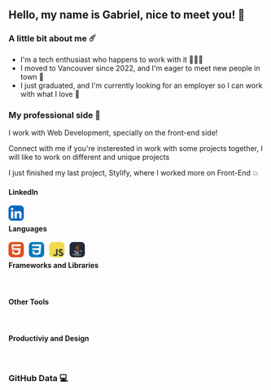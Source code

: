 <h2>Hello, my name is Gabriel, nice to meet you! 🙂</h2>

<h3>A little bit about me ☄️</h3>
<ul>
  <li>I'm a tech enthusiast who happens to work with it 🧑🏽‍💻</li>
  <li>I moved to Vancouver since 2022, and I'm eager to meet new people in town 🍁</li>
  <li>I just graduated, and I'm currently looking for an employer so I can work with what I love 👀</li>
</ul>

<h3>My professional side 🧠</h3>
<p>I work with Web Development, specially on the front-end side!</p>
<p>Connect with me if you're insterested in work with some projects together, I will like to work on different and unique projects</p>
<p>I just finished my last project, Stylify, where I worked more on Front-End 💥</p>

<div>
  <h4>LinkedIn</h4>
  <a href="https://www.linkedin.com/in/gabriel-silvestre-dev/"><img align="left" alt="Java" width="30px" style="padding-right: 10px;"   src="https://raw.githubusercontent.com/tandpfun/skill-icons/main/icons/LinkedIn.svg" /></a>
</div>

<br>

<h4>Languages</h4>
<img align="left" alt="HTML" width="30px" style="padding-right: 10px;" src="https://raw.githubusercontent.com/tandpfun/skill-icons/main/icons/HTML.svg" />
<img align="left" alt="CSS" width="30px" style="padding-right: 10px;" src="https://raw.githubusercontent.com/tandpfun/skill-icons/main/icons/CSS.svg" />
<img align="left" alt="JavaScript" width="30px" style="padding-right: 10px;" src="https://raw.githubusercontent.com/tandpfun/skill-icons/main/icons/JavaScript.svg" />
<img align="left" alt="Java" width="30px" style="padding-right: 10px;" src="https://raw.githubusercontent.com/tandpfun/skill-icons/main/icons/Java-Dark.svg" />

<br>

<h4>Frameworks and Libraries</h4>

<br>
<h4>Other Tools</h4>

<br>
<h4>Productiviy and Design</h4>

<br>

<h3>GitHub Data 💻</h3>

<!--
**gabrieldiasls/gabrieldiasls** is a ✨ _special_ ✨ repository because its `README.md` (this file) appears on your GitHub profile.

Here are some ideas to get you started:

- 🔭 I’m currently working on ...
- 🌱 I’m currently learning ...
- 👯 I’m looking to collaborate on ...
- 🤔 I’m looking for help with ...
- 💬 Ask me about ...
- 📫 How to reach me: ...
- 😄 Pronouns: ...
- ⚡ Fun fact: ...
-->
